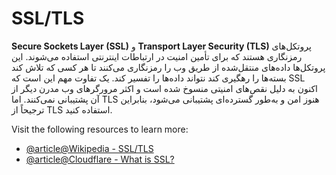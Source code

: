# SSL/TLS

**Secure Sockets Layer (SSL)** و **Transport Layer Security (TLS)** پروتکل‌های رمزنگاری هستند که برای تأمین امنیت در ارتباطات اینترنتی استفاده می‌شوند. این پروتکل‌ها داده‌های منتقل‌شده از طریق وب را رمزنگاری می‌کنند تا هر کسی که تلاش کند بسته‌ها را رهگیری کند نتواند داده‌ها را تفسیر کند. یک تفاوت مهم این است که SSL اکنون به دلیل نقص‌های امنیتی منسوخ شده است و اکثر مرورگرهای وب مدرن دیگر از آن پشتیبانی نمی‌کنند. اما TLS هنوز امن و به‌طور گسترده‌ای پشتیبانی می‌شود، بنابراین ترجیحاً از TLS استفاده کنید.

Visit the following resources to learn more:

- [@article@Wikipedia - SSL/TLS](https://en.wikipedia.org/wiki/Transport_Layer_Security)
- [@article@Cloudflare - What is SSL?](https://www.cloudflare.com/learning/ssl/what-is-ssl/)
